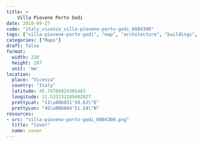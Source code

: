 ```yaml
---
title: > 
    Villa Piovene Porto Godi
date: 2018-09-27
code: "italy_vicenza_villa-piovene-porto-godi_6084300"
tags: ["villa-piovene-porto-godi", "map", "architecture", "buildings", "Vicenza", "Italy"]
categories: ["Maps"]
draft: false
format:
  width: 210
  height: 297
  unit: 'mm'
location:
  place: "Vicenza"
  country: "Italy"
  latitude: 45.74765024385483
  longitude: 11.533231185402027
  prettyLat: "11\u00b031'59.63\"E"
  prettyLon: "45\u00b044'51.54\"N"
resources:
- src: "villa-piovene-porto-godi_6084300.png"
  title: "Cover"
  name: cover
---
```

